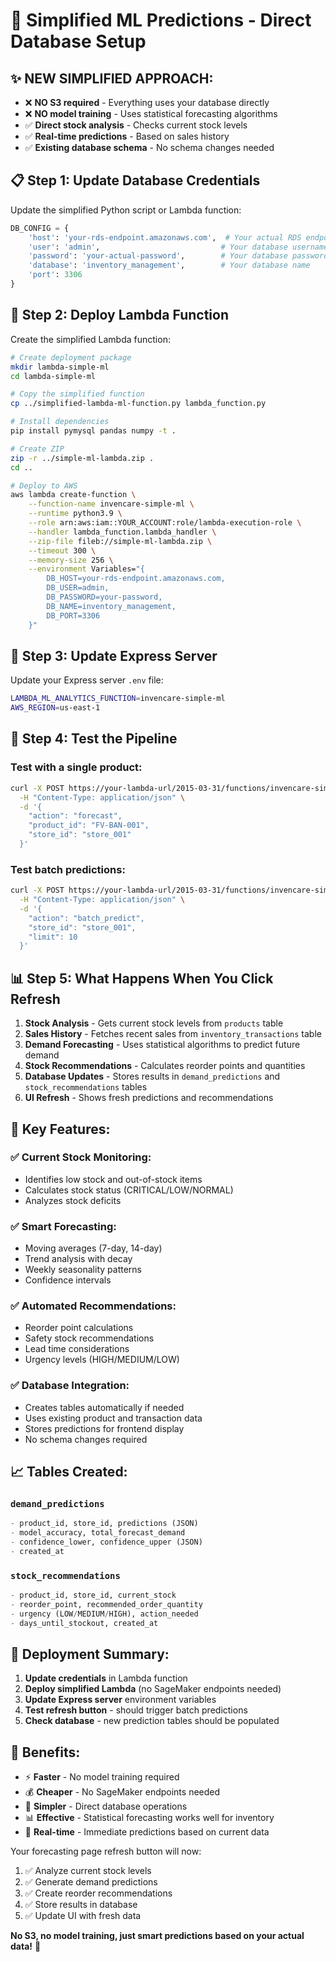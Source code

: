 # 🚀 Simplified ML Predictions - Direct Database Setup

## ✨ **NEW SIMPLIFIED APPROACH:**
- ❌ **NO S3 required** - Everything uses your database directly
- ❌ **NO model training** - Uses statistical forecasting algorithms
- ✅ **Direct stock analysis** - Checks current stock levels
- ✅ **Real-time predictions** - Based on sales history
- ✅ **Existing database schema** - No schema changes needed

## 📋 **Step 1: Update Database Credentials**

Update the simplified Python script or Lambda function:

```python
DB_CONFIG = {
    'host': 'your-rds-endpoint.amazonaws.com',  # Your actual RDS endpoint
    'user': 'admin',                           # Your database username
    'password': 'your-actual-password',        # Your database password
    'database': 'inventory_management',        # Your database name
    'port': 3306
}
```

## 🚀 **Step 2: Deploy Lambda Function**

Create the simplified Lambda function:

```bash
# Create deployment package
mkdir lambda-simple-ml
cd lambda-simple-ml

# Copy the simplified function
cp ../simplified-lambda-ml-function.py lambda_function.py

# Install dependencies
pip install pymysql pandas numpy -t .

# Create ZIP
zip -r ../simple-ml-lambda.zip .
cd ..

# Deploy to AWS
aws lambda create-function \
    --function-name invencare-simple-ml \
    --runtime python3.9 \
    --role arn:aws:iam::YOUR_ACCOUNT:role/lambda-execution-role \
    --handler lambda_function.lambda_handler \
    --zip-file fileb://simple-ml-lambda.zip \
    --timeout 300 \
    --memory-size 256 \
    --environment Variables="{
        DB_HOST=your-rds-endpoint.amazonaws.com,
        DB_USER=admin,
        DB_PASSWORD=your-password,
        DB_NAME=inventory_management,
        DB_PORT=3306
    }"
```

## 🔧 **Step 3: Update Express Server**

Update your Express server `.env` file:

```bash
LAMBDA_ML_ANALYTICS_FUNCTION=invencare-simple-ml
AWS_REGION=us-east-1
```

## 🧪 **Step 4: Test the Pipeline**

### Test with a single product:
```bash
curl -X POST https://your-lambda-url/2015-03-31/functions/invencare-simple-ml/invocations \
  -H "Content-Type: application/json" \
  -d '{
    "action": "forecast",
    "product_id": "FV-BAN-001",
    "store_id": "store_001"
  }'
```

### Test batch predictions:
```bash
curl -X POST https://your-lambda-url/2015-03-31/functions/invencare-simple-ml/invocations \
  -H "Content-Type: application/json" \
  -d '{
    "action": "batch_predict",
    "store_id": "store_001",
    "limit": 10
  }'
```

## 📊 **Step 5: What Happens When You Click Refresh**

1. **Stock Analysis** - Gets current stock levels from `products` table
2. **Sales History** - Fetches recent sales from `inventory_transactions` table  
3. **Demand Forecasting** - Uses statistical algorithms to predict future demand
4. **Stock Recommendations** - Calculates reorder points and quantities
5. **Database Updates** - Stores results in `demand_predictions` and `stock_recommendations` tables
6. **UI Refresh** - Shows fresh predictions and recommendations

## 🎯 **Key Features:**

### ✅ **Current Stock Monitoring:**
- Identifies low stock and out-of-stock items
- Calculates stock status (CRITICAL/LOW/NORMAL)
- Analyzes stock deficits

### ✅ **Smart Forecasting:**
- Moving averages (7-day, 14-day)
- Trend analysis with decay
- Weekly seasonality patterns
- Confidence intervals

### ✅ **Automated Recommendations:**
- Reorder point calculations
- Safety stock recommendations  
- Lead time considerations
- Urgency levels (HIGH/MEDIUM/LOW)

### ✅ **Database Integration:**
- Creates tables automatically if needed
- Uses existing product and transaction data
- Stores predictions for frontend display
- No schema changes required

## 📈 **Tables Created:**

### `demand_predictions`
```sql
- product_id, store_id, predictions (JSON)
- model_accuracy, total_forecast_demand
- confidence_lower, confidence_upper (JSON)
- created_at
```

### `stock_recommendations`  
```sql
- product_id, store_id, current_stock
- reorder_point, recommended_order_quantity
- urgency (LOW/MEDIUM/HIGH), action_needed
- days_until_stockout, created_at
```

## 🚀 **Deployment Summary:**

1. **Update credentials** in Lambda function
2. **Deploy simplified Lambda** (no SageMaker endpoints needed)
3. **Update Express server** environment variables
4. **Test refresh button** - should trigger batch predictions
5. **Check database** - new prediction tables should be populated

## 🎉 **Benefits:**

- ⚡ **Faster** - No model training required
- 💰 **Cheaper** - No SageMaker endpoints needed
- 🔧 **Simpler** - Direct database operations
- 📊 **Effective** - Statistical forecasting works well for inventory
- 🔄 **Real-time** - Immediate predictions based on current data

Your forecasting page refresh button will now:
1. ✅ Analyze current stock levels
2. ✅ Generate demand predictions  
3. ✅ Create reorder recommendations
4. ✅ Store results in database
5. ✅ Update UI with fresh data

**No S3, no model training, just smart predictions based on your actual data!** 🎯
